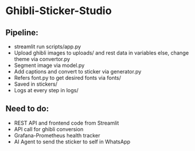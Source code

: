 # Ghibli-Sticker-Studio

## Pipeline:
- streamlit run scripts/app.py
- Upload ghibli images to uploads/ and rest data in variables else, change theme via convertor.py
- Segment image via model.py
- Add captions and convert to sticker via generator.py
- Refers font.py to get desired fonts via fonts/
- Saved in stickers/
- Logs at every step in logs/

## Need to do:
- REST API and frontend code from Streamlit
- API call for ghibli conversion
- Grafana-Prometheus health tracker
- AI Agent to send the sticker to self in WhatsApp
